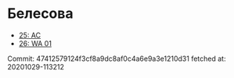 # Белесова
- [25: AC](25.md)
- [26: WA 01](26.md)

Commit: 47412579124f3cf8a9dc8af0c4a6e9a3e1210d31
 fetched at: 20201029-113212
